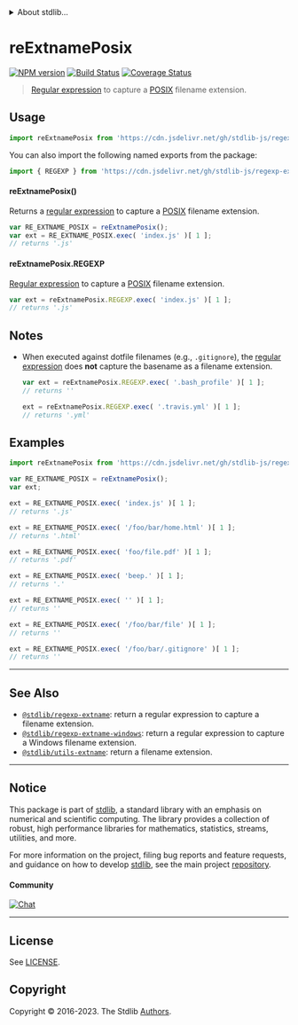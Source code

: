 <!--

@license Apache-2.0

Copyright (c) 2018 The Stdlib Authors.

Licensed under the Apache License, Version 2.0 (the "License");
you may not use this file except in compliance with the License.
You may obtain a copy of the License at

   http://www.apache.org/licenses/LICENSE-2.0

Unless required by applicable law or agreed to in writing, software
distributed under the License is distributed on an "AS IS" BASIS,
WITHOUT WARRANTIES OR CONDITIONS OF ANY KIND, either express or implied.
See the License for the specific language governing permissions and
limitations under the License.

-->


<details>
  <summary>
    About stdlib...
  </summary>
  <p>We believe in a future in which the web is a preferred environment for numerical computation. To help realize this future, we've built stdlib. stdlib is a standard library, with an emphasis on numerical and scientific computation, written in JavaScript (and C) for execution in browsers and in Node.js.</p>
  <p>The library is fully decomposable, being architected in such a way that you can swap out and mix and match APIs and functionality to cater to your exact preferences and use cases.</p>
  <p>When you use stdlib, you can be absolutely certain that you are using the most thorough, rigorous, well-written, studied, documented, tested, measured, and high-quality code out there.</p>
  <p>To join us in bringing numerical computing to the web, get started by checking us out on <a href="https://github.com/stdlib-js/stdlib">GitHub</a>, and please consider <a href="https://opencollective.com/stdlib">financially supporting stdlib</a>. We greatly appreciate your continued support!</p>
</details>

# reExtnamePosix

[![NPM version][npm-image]][npm-url] [![Build Status][test-image]][test-url] [![Coverage Status][coverage-image]][coverage-url] <!-- [![dependencies][dependencies-image]][dependencies-url] -->

> [Regular expression][regexp] to capture a [POSIX][posix] filename extension.



<section class="usage">

## Usage

```javascript
import reExtnamePosix from 'https://cdn.jsdelivr.net/gh/stdlib-js/regexp-extname-posix@deno/mod.js';
```

You can also import the following named exports from the package:

```javascript
import { REGEXP } from 'https://cdn.jsdelivr.net/gh/stdlib-js/regexp-extname-posix@deno/mod.js';
```

#### reExtnamePosix()

Returns a [regular expression][regexp] to capture a [POSIX][posix] filename extension.

```javascript
var RE_EXTNAME_POSIX = reExtnamePosix();
var ext = RE_EXTNAME_POSIX.exec( 'index.js' )[ 1 ];
// returns '.js'
```

#### reExtnamePosix.REGEXP

[Regular expression][regexp] to capture a [POSIX][posix] filename extension.

```javascript
var ext = reExtnamePosix.REGEXP.exec( 'index.js' )[ 1 ];
// returns '.js'
```

</section>

<!-- /.usage -->

<section class="notes">

## Notes

-   When executed against dotfile filenames (e.g., `.gitignore`), the [regular expression][regexp] does **not** capture the basename as a filename extension.

    ```javascript
    var ext = reExtnamePosix.REGEXP.exec( '.bash_profile' )[ 1 ];
    // returns ''

    ext = reExtnamePosix.REGEXP.exec( '.travis.yml' )[ 1 ];
    // returns '.yml'
    ```

</section>

<!-- /.notes -->

<section class="examples">

## Examples

<!-- eslint no-undef: "error" -->

```javascript
import reExtnamePosix from 'https://cdn.jsdelivr.net/gh/stdlib-js/regexp-extname-posix@deno/mod.js';

var RE_EXTNAME_POSIX = reExtnamePosix();
var ext;

ext = RE_EXTNAME_POSIX.exec( 'index.js' )[ 1 ];
// returns '.js'

ext = RE_EXTNAME_POSIX.exec( '/foo/bar/home.html' )[ 1 ];
// returns '.html'

ext = RE_EXTNAME_POSIX.exec( 'foo/file.pdf' )[ 1 ];
// returns '.pdf'

ext = RE_EXTNAME_POSIX.exec( 'beep.' )[ 1 ];
// returns '.'

ext = RE_EXTNAME_POSIX.exec( '' )[ 1 ];
// returns ''

ext = RE_EXTNAME_POSIX.exec( '/foo/bar/file' )[ 1 ];
// returns ''

ext = RE_EXTNAME_POSIX.exec( '/foo/bar/.gitignore' )[ 1 ];
// returns ''
```

</section>

<!-- /.examples -->

<!-- Section for related `stdlib` packages. Do not manually edit this section, as it is automatically populated. -->

<section class="related">

* * *

## See Also

-   <span class="package-name">[`@stdlib/regexp-extname`][@stdlib/regexp/extname]</span><span class="delimiter">: </span><span class="description">return a regular expression to capture a filename extension.</span>
-   <span class="package-name">[`@stdlib/regexp-extname-windows`][@stdlib/regexp/extname-windows]</span><span class="delimiter">: </span><span class="description">return a regular expression to capture a Windows filename extension.</span>
-   <span class="package-name">[`@stdlib/utils-extname`][@stdlib/utils/extname]</span><span class="delimiter">: </span><span class="description">return a filename extension.</span>

</section>

<!-- /.related -->

<!-- Section for all links. Make sure to keep an empty line after the `section` element and another before the `/section` close. -->


<section class="main-repo" >

* * *

## Notice

This package is part of [stdlib][stdlib], a standard library with an emphasis on numerical and scientific computing. The library provides a collection of robust, high performance libraries for mathematics, statistics, streams, utilities, and more.

For more information on the project, filing bug reports and feature requests, and guidance on how to develop [stdlib][stdlib], see the main project [repository][stdlib].

#### Community

[![Chat][chat-image]][chat-url]

---

## License

See [LICENSE][stdlib-license].


## Copyright

Copyright &copy; 2016-2023. The Stdlib [Authors][stdlib-authors].

</section>

<!-- /.stdlib -->

<!-- Section for all links. Make sure to keep an empty line after the `section` element and another before the `/section` close. -->

<section class="links">

[npm-image]: http://img.shields.io/npm/v/@stdlib/regexp-extname-posix.svg
[npm-url]: https://npmjs.org/package/@stdlib/regexp-extname-posix

[test-image]: https://github.com/stdlib-js/regexp-extname-posix/actions/workflows/test.yml/badge.svg?branch=v0.1.1
[test-url]: https://github.com/stdlib-js/regexp-extname-posix/actions/workflows/test.yml?query=branch:v0.1.1

[coverage-image]: https://img.shields.io/codecov/c/github/stdlib-js/regexp-extname-posix/main.svg
[coverage-url]: https://codecov.io/github/stdlib-js/regexp-extname-posix?branch=main

<!--

[dependencies-image]: https://img.shields.io/david/stdlib-js/regexp-extname-posix.svg
[dependencies-url]: https://david-dm.org/stdlib-js/regexp-extname-posix/main

-->

[chat-image]: https://img.shields.io/gitter/room/stdlib-js/stdlib.svg
[chat-url]: https://app.gitter.im/#/room/#stdlib-js_stdlib:gitter.im

[stdlib]: https://github.com/stdlib-js/stdlib

[stdlib-authors]: https://github.com/stdlib-js/stdlib/graphs/contributors

[umd]: https://github.com/umdjs/umd
[es-module]: https://developer.mozilla.org/en-US/docs/Web/JavaScript/Guide/Modules

[deno-url]: https://github.com/stdlib-js/regexp-extname-posix/tree/deno
[umd-url]: https://github.com/stdlib-js/regexp-extname-posix/tree/umd
[esm-url]: https://github.com/stdlib-js/regexp-extname-posix/tree/esm
[branches-url]: https://github.com/stdlib-js/regexp-extname-posix/blob/main/branches.md

[stdlib-license]: https://raw.githubusercontent.com/stdlib-js/regexp-extname-posix/main/LICENSE

[regexp]: https://developer.mozilla.org/en-US/docs/Web/JavaScript/Guide/Regular_Expressions

[posix]: https://en.wikipedia.org/wiki/POSIX

<!-- <related-links> -->

[@stdlib/regexp/extname]: https://github.com/stdlib-js/regexp-extname/tree/deno

[@stdlib/regexp/extname-windows]: https://github.com/stdlib-js/regexp-extname-windows/tree/deno

[@stdlib/utils/extname]: https://github.com/stdlib-js/utils-extname/tree/deno

<!-- </related-links> -->

</section>

<!-- /.links -->
